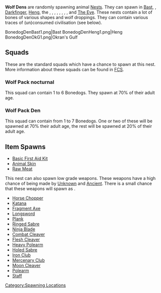 **Wolf Dens** are randomly spawning animal [Nests](Nest.md "wikilink").
They can spawn in [Bast](Bast_(Zone).md "wikilink"), [](Border_Zone.md), [Darkfinger](Darkfinger.md "wikilink"),
[Heng](Heng_(Zone).md "wikilink"), the [](Hidden_Forest.md), [](Leviathan_Coast.md), [](Northern_Coast.md), [](Okran's_Gulf.md), [](Okran's_Pride.md), [](Okran's_Valley.md), [](Skinner's_Roam.md), [](Stenn_Desert.md), and [The Eye](The_Eye.md "wikilink").
These nests contain a lot of bones of various shapes and wolf droppings.
They can contain various traces of (un)consumed civilisation (see
below).

BonedogDenBast1.png\|Bast BonedogDenHeng1.png\|Heng
BonedogDenOkG1.png\|Okran's Gulf

## Squads

These are the standard squads which have a chance to spawn at this nest.
More information about these squads can be found in
[FCS](Forgotten_Construction_Set.md "wikilink").

### Wolf Pack nocturnal

This squad can contain 1 to 6 Bonedogs. They spawn at 70% of their adult
age.

### Wolf Pack Den

This squad can contain from 1 to 7 Bonedogs. One or two of these will be
spawned at 70% their adult age, the rest will be spawned at 20% of their
adult age.

## Item Spawns

- [Basic First Aid Kit](Basic_First_Aid_Kit.md "wikilink")
- [Animal Skin](Animal_Skin.md "wikilink")
- [Raw Meat](Raw_Meat.md "wikilink")

This nest can also spawn low grade weapons. These weapons have a high
chance of being made by [Unknown](Unknown_(manufacturer).md "wikilink") and
[Ancient](Ancient_(Manufacturer).md "wikilink"). There is a small chance
that these weapons will spawn as [](Catun_Scrapmaster_(Manufacturer).md).

- [Horse Chopper](Horse_Chopper.md "wikilink")
- [Katana](Katana.md "wikilink")
- [Fragment Axe](Fragment_Axe.md "wikilink")
- [Longsword](Longsword.md "wikilink")
- [Plank](Plank.md "wikilink")
- [Ringed Sabre](Ringed_Sabre.md "wikilink")
- [Ninja Blade](Ninja_Blade.md "wikilink")
- [Combat Cleaver](Combat_Cleaver.md "wikilink")
- [Flesh Cleaver](Flesh_Cleaver.md "wikilink")
- [Heavy Polearm](Heavy_Polearm.md "wikilink")
- [Holed Sabre](Holed_Sabre.md "wikilink")
- [Iron Club](Iron_Club.md "wikilink")
- [Mercenary Club](Mercenary_Club.md "wikilink")
- [Moon Cleaver](Moon_Cleaver.md "wikilink")
- [Polearm](Polearm.md "wikilink")
- [Staff](Staff.md "wikilink")

[Category:Spawning Locations](Category:Spawning_Locations "wikilink")